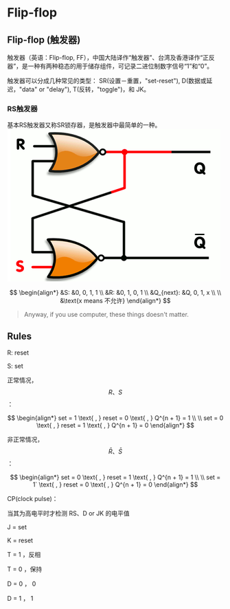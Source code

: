 # Flip-flop

## Flip-flop \(触发器\)

触发器（英语：Flip-flop, FF），中国大陆译作“触发器”、台湾及香港译作“正反器”，是一种有两种稳态的用于储存组件，可记录二进位制数字信号“1”和“0”。

触发器可以分成几种常见的类型： SR\(设置－重置，"set-reset"\), D\(数据或延迟，"data" or "delay"\), T\(反转，"toggle"\)，和 JK。

### RS触发器

基本RS触发器又称SR锁存器，是触发器中最简单的一种。 ![](../.gitbook/assets/flip-flop_rs.png)

$$
\begin{align*}
&S: &0, 0, 1, 1
\\
&R: &0, 1, 0, 1
\\
&Q_{next}: &Q, 0, 1, x
\\ \\
&\text{x means 不允许}
\end{align*}
$$

> Anyway, if you use computer, these things doesn't matter.

## Rules

R: reset

S: set

正常情况，$$R、S$$：

$$
\begin{align*}
set = 1 \text{ , } reset = 0 \text{ , } Q^{n + 1} = 1
\\ \\
set = 0 \text{ , } reset = 1 \text{ , } Q^{n + 1} = 0
\end{align*}
$$

非正常情况，$$\bar{R}、\bar{S}$$：

$$
\begin{align*}
set = 0 \text{ , } reset = 1 \text{ , } Q^{n + 1} = 1
\\ \\
set = 1` \text{ , } reset = 0 \text{ , } Q^{n + 1} = 0
\end{align*}
$$

CP\(clock pulse\)：

当其为高电平时才检测 RS、D or JK 的电平值

J = set

K = reset

T = 1 ，反相

T = 0 ，保持

D = 0 ， 0

D = 1 ， 1

